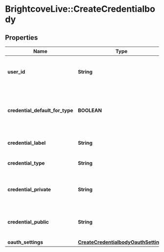 # BrightcoveLive::CreateCredentialbody

## Properties
Name | Type | Description | Notes
------------ | ------------- | ------------- | -------------
**user_id** | **String** | GUID for which the credentials are being created. | 
**credential_default_for_type** | **BOOLEAN** | Whether these are the default credentials for the request type | 
**credential_label** | **String** | Label for the credential | 
**credential_type** | **String** | The credential type | 
**credential_private** | **String** | Private key or password depending on the type | 
**credential_public** | **String** | Public key or password depending on the type | 
**oauth_settings** | [**CreateCredentialbodyOauthSettings**](CreateCredentialbodyOauthSettings.md) |  | [optional] 



